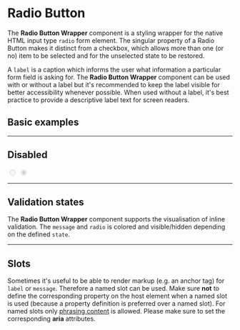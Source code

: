 # Radio Button

The **Radio Button Wrapper** component is a styling wrapper for the native HTML input type `radio` form element. The singular property of a Radio Button makes it distinct from a checkbox, which allows more than one (or no) item to be selected and for the unselected state to be restored.

A `label` is a caption which informs the user what information a particular form field is asking for. The **Radio Button Wrapper** component can be used with or without a label but it's recommended to keep the label visible for better accessibility whenever possible. When used without a label, it's best practice to provide a descriptive label text for screen readers.  

## Basic examples

<Playground :childElementLayout="{spacing: 'block'}">
  <template #configurator>
    <select v-model="label">
      <option selected value="show">With label</option>
      <option value="hide">Without label</option>
      <option value="responsive">Responsive</option>
    </select>
  </template>
  <template>
    <p-radio-button-wrapper label="Some label" :hide-label="label === 'hide' ? 'true' : label === 'responsive' ? '{ base: true, l: false }' : 'false'">
      <input type="radio" name="some-name-1" />
    </p-radio-button-wrapper>
    <p-radio-button-wrapper label="Some label" :hide-label="label === 'hide' ? 'true' : label === 'responsive' ? '{ base: true, l: false }' : 'false'">
      <input type="radio" name="some-name-1" />
    </p-radio-button-wrapper>
  </template>
</Playground>

---

## Disabled

<Playground :childElementLayout="{spacing: 'block'}">    
  <p-radio-button-wrapper label="Some label">
    <input type="radio" name="some-name-4" disabled/>
  </p-radio-button-wrapper>
  <p-radio-button-wrapper label="Some label">
    <input type="radio" name="some-name-4" checked disabled/>
  </p-radio-button-wrapper>
</Playground>

---

## Validation states

The **Radio Button Wrapper** component supports the visualisation of inline validation. The `message` and `radio` is colored and visible/hidden depending on the defined `state`.

<Playground :childElementLayout="{spacing: 'block'}">
  <template #configurator>
    <select v-model="state">
      <option disabled>Select a validation state</option>
      <option value="error">Error</option>
      <option value="success">Success</option>
      <option value="none">None</option>
    </select>
  </template>
  <template>
    <p-radio-button-wrapper label="Some label" :state="state">
      <input type="radio" name="some-name-5" />
    </p-radio-button-wrapper>
    <p-radio-button-wrapper label="Some label" :state="state" :message="state !== 'none' ? `Some ${state} validation message.` : ''">
      <input type="radio" name="some-name-5" />
    </p-radio-button-wrapper>
  </template>
</Playground>

---

## Slots

Sometimes it's useful to be able to render markup (e.g. an anchor tag) for `label` or `message`. Therefore a named slot can be used. Make sure **not** to define the corresponding property on the host element when a named slot is used (because a property definition is preferred over a named slot).
For named slots only [phrasing content](https://developer.mozilla.org/en-US/docs/Web/Guide/HTML/Content_categories#Phrasing_content) is allowed.
Please make sure to set the corresponding **aria** attributes. 

<Playground :childElementLayout="{spacing: 'block'}">
  <template>
    <p-radio-button-wrapper state="error">
      <span slot="label" id="some-label-id-1">Some label with a <a href="https://designsystem.porsche.com">link</a>.</span>
      <input type="radio" name="some-name-6" aria-labelledby="some-label-id-1" />
    </p-radio-button-wrapper>
    <p-radio-button-wrapper state="error">
      <span slot="label" id="some-label-id-2">Some label with a <a href="https://designsystem.porsche.com">link</a>.</span>
      <input type="radio" name="some-name-6" aria-labelledby="some-label-id-2" aria-describedby="some-message-id" />
      <span slot="message" id="some-message-id">Some error message with a <a href="https://designsystem.porsche.com">link</a>.</span>
    </p-radio-button-wrapper>
  </template>
</Playground>

<script lang="ts">
  import Vue from 'vue';
import Component from 'vue-class-component';
  
  @Component
  export default class PlaygroundRadioButtonWrapper extends Vue {
    public state: string = 'error';
    public label: string = 'show';
  }
</script>
